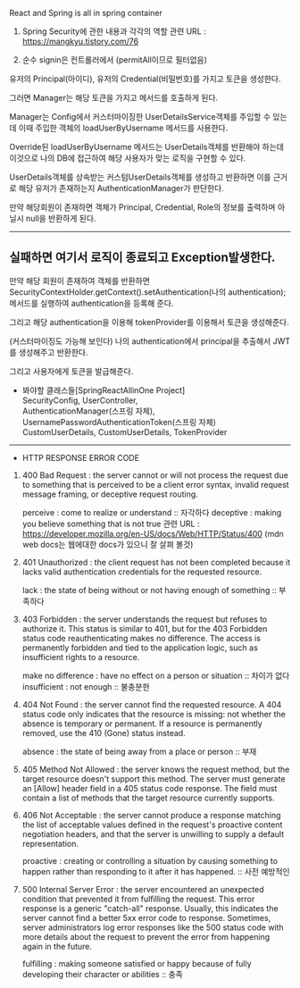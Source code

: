 React and Spring is all in spring container

1. Spring Security에 관한 내용과 각각의 역할
	관련 URL : https://mangkyu.tistory.com/76

2. 순수 signin은 컨트롤러에서 (permitAll이므로 필터없음)

유저의 Principal(아이디), 유저의 Credential(비밀번호)를 가지고 토큰을 생성한다.

그러면 Manager는 해당 토큰을 가지고 메서드를 호출하게 된다.

Manager는 Config에서 커스터마이징한 UserDetailsService객체를 주입할 수 있는데
이때 주입한 객체의 loadUserByUsername 메서드를 사용한다.

Override된 loadUserByUsername 메서드는 UserDetails객체를 반환해야 하는데
이것으로 나의 DB에 접근하여 해당 사용자가 맞는 로직을 구현할 수 있다.

UserDetails객체를 상속받는 커스텀UserDetails객체를 생성하고 반환하면
이를 근거로 해당 유저가 존재하는지 AuthenticationManager가 판단한다.

만약 해당회원이 존재하면 객체가 Principal, Credential, Role의 정보를 출력하며
아닐시 null을 반환하게 된다.

-----------------------------------------------------------
실패하면 여기서 로직이 종료되고 Exception발생한다.
-----------------------------------------------------------

만약 해당 회원이 존재하여 객체를 반환하면 
SecurityContextHolder.getContext().setAuthentication(나의 authentication);
메서드를 실행하여 authentication을 등록해 준다.

그리고 해당 authentication을 이용해 tokenProvider를 이용해서
토큰을 생성해준다. 

(커스터마이징도 가능해 보인다)
나의 authentication에서 principal을 추출해서 JWT를 생성해주고 반환한다. 

그리고 사용자에게 토큰을 발급해준다.

* 봐야할 클래스들[SpringReactAllinOne Project]   
SecurityConfig, UserController,   
AuthenticationManager(스프링 자체),   
UsernamePasswordAuthenticationToken(스프링 자체)  
CustomUserDetails, CustomUserDetails, TokenProvider

-----------------------------------------------------------

* HTTP RESPONSE ERROR CODE
1. 400 Bad Request
   : the server cannot or will not process the request due to
   something that is perceived to be a client error syntax,
   invalid request message framing, or deceptive request routing.

   perceive : come to realize or understand :: 자각하다
   deceptive : making you believe something that is not true
   관련 URL : https://developer.mozilla.org/en-US/docs/Web/HTTP/Status/400
   (mdn web docs는 웹에대한 docs가 있으니 잘 살펴 볼것)

2. 401 Unauthorized
   : the client request has not been completed because it lacks
   valid authentication credentials for the requested resource.

   lack : the state of being without or not having enough of something
   :: 부족하다

3. 403 Forbidden
   : the server understands the request but refuses to authorize it.
   This status is similar to 401, but for the 403 Forbidden status code
   reauthenticating makes no difference.
   The access is permanently forbidden and tied to the application logic,
   such as insufficient rights to a resource.

   make no difference : have no effect on a person or situation
   :: 차이가 없다
   insufficient : not enough :: 불충분한

4. 404 Not Found
   : the server cannot find the requested resource.
   A 404 status code only indicates that the resource is missing: not whether
   the absence is temporary or permanent.
   If a resource is permanently removed, use the 410 (Gone) status instead.

   absence : the state of being away from a place or person :: 부재

5. 405 Method Not Allowed
   : the server knows the request method, but the target resource
   doesn't support this method.
   The server must generate an [Allow] header field in a 405 status code
   response.
   The field must contain a list of methods that the target resource
   currently supports.

6. 406 Not Acceptable
   : the server cannot produce a response matching the list of
   acceptable values defined in the request's proactive content
   negotiation headers, and that the server is unwilling to supply
   a default representation.

   proactive : creating or controlling a situation by causing something
   to happen rather than responding to it after it has happened.
   :: 사전 예방적인

7. 500 Internal Server Error
   : the server encountered an unexpected condition that prevented it
   from fulfilling the request.
   This error response is a generic "catch-all" response. Usually, this
   indicates the server cannot find a better 5xx error code to response.
   Sometimes, server administrators log error responses like the 500
   status code with more details about the request to prevent the error
   from happening again in the future.

   fulfilling : making someone satisfied or happy because of fully
   developing their character or abilities :: 충족
